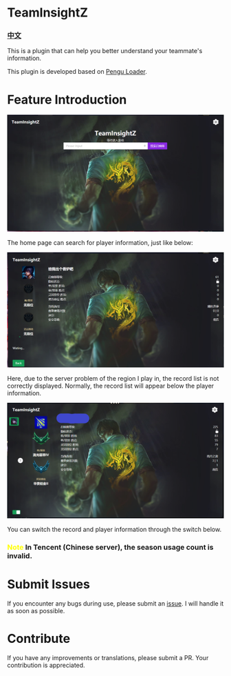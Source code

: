 # TeamInsightZ
### [中文](README_ZH.md)

This is a plugin that can help you better understand your teammate's information.

This plugin is developed based on [Pengu Loader](https://pengu.lol).

# Feature Introduction
![Home](https://raw.githubusercontent.com/LightningSw/TeamInsightZ/main/info/home.png "Home Preview")

The home page can search for player information, just like below:

![Search](https://raw.githubusercontent.com/LightningSw/TeamInsightZ/main/info/search.png "Search Results")

Here, due to the server problem of the region I play in, the record list is not correctly displayed. Normally, the record list will appear below the player information.

![Champion Selection](https://raw.githubusercontent.com/LightningSw/TeamInsightZ/main/info/champselect.png "Champion Selection Interface")

You can switch the record and player information through the switch below.

### <span style="color:yellow;">Note</span> In Tencent (Chinese server), the season usage count is invalid.

# Submit Issues
If you encounter any bugs during use, please submit an [issue](https://raw.githubusercontent.com/LightningSw/TeamInsightZ/issues). I will handle it as soon as possible.

# Contribute
If you have any improvements or translations, please submit a PR. Your contribution is appreciated.

